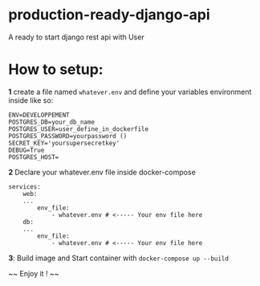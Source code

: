 # production-ready-django-api
A ready to start django rest api with User 

# How to setup:
**1** create a file named ```whatever.env``` and define your variables environment inside like so:
```
ENV=DEVELOPPEMENT
POSTGRES_DB=your_db_name
POSTGRES_USER=user_define_in_dockerfile
POSTGRES_PASSWORD=yourpassword ()
SECRET_KEY='yoursupersecretkey'
DEBUG=True
POSTGRES_HOST=
```
**2** Declare your whatever.env file inside docker-compose 
```
services:
    web:
    ...
        env_file:
            - whatever.env # <----- Your env file here
    db:
    ...
        env_file:
            - whatever.env # <----- Your env file here

```

**3**: Build image and Start container with 
``` docker-compose up --build ```

~~ Enjoy it ! ~~
